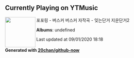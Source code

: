## Currently Playing on YTMusic

[<img align="left" width="100" src="https://i.ytimg.com/vi/IrOyWQ8AjZM/sddefault.jpg?sqp=-oaymwEWCJADEOEBIAQqCghqEJQEGHgg6AJIWg&rs">](https://music.youtube.com/channel/UCLDyVAWdK79VvW2o_h1tU9g)

포포링 - 버스커 버스커 자작곡 - 잊는단거 지운단거2

**Albums**: undefined

Last updated at 09/01/2020 18:18

#### Generated with [20chan/github-now](https://github.com/20chan/github-now)


<!--
**20chan/20chan** is a ✨ _special_ ✨ repository because its `README.md` (this file) appears on your GitHub profile.

Here are some ideas to get you started:

- 🔭 I’m currently working on ...
- 🌱 I’m currently learning ...
- 👯 I’m looking to collaborate on ...
- 🤔 I’m looking for help with ...
- 💬 Ask me about ...
- 📫 How to reach me: ...
- 😄 Pronouns: ...
- ⚡ Fun fact: ...
-->
